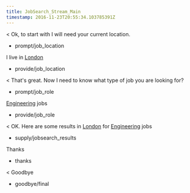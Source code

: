 ```yaml
---
title: JobSearch_Stream_Main
timestamp: 2016-11-23T20:55:34.103785391Z
---
```


< Ok, to start with I will need your current location.
* prompt/job_location

I live in [London](location)
* provide/job_location

< That's great. Now I need to know what type of job you are looking for?
* prompt/job_role

[Engineering](jobrole) jobs
* provide/job_role

< OK. Here are some results in [London](location) for [Engineering](jobrole) jobs
* supply/jobsearch_results

Thanks
* thanks

< Goodbye
* goodbye/final
